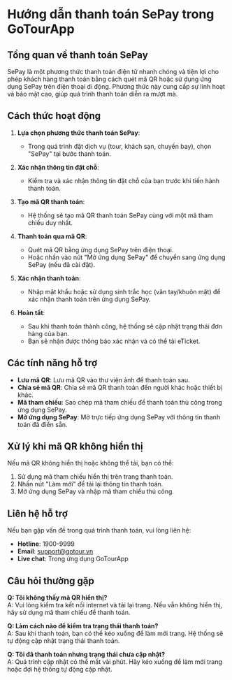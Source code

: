 # Hướng dẫn thanh toán SePay trong GoTourApp

## Tổng quan về thanh toán SePay

SePay là một phương thức thanh toán điện tử nhanh chóng và tiện lợi cho phép khách hàng thanh toán bằng cách quét mã QR hoặc sử dụng ứng dụng SePay trên điện thoại di động. Phương thức này cung cấp sự linh hoạt và bảo mật cao, giúp quá trình thanh toán diễn ra mượt mà.

## Cách thức hoạt động

1. **Lựa chọn phương thức thanh toán SePay**:
   - Trong quá trình đặt dịch vụ (tour, khách sạn, chuyến bay), chọn "SePay" tại bước thanh toán.

2. **Xác nhận thông tin đặt chỗ**:
   - Kiểm tra và xác nhận thông tin đặt chỗ của bạn trước khi tiến hành thanh toán.

3. **Tạo mã QR thanh toán**:
   - Hệ thống sẽ tạo mã QR thanh toán SePay cùng với một mã tham chiếu duy nhất.

4. **Thanh toán qua mã QR**:
   - Quét mã QR bằng ứng dụng SePay trên điện thoại.
   - Hoặc nhấn vào nút "Mở ứng dụng SePay" để chuyển sang ứng dụng SePay (nếu đã cài đặt).

5. **Xác nhận thanh toán**:
   - Nhập mật khẩu hoặc sử dụng sinh trắc học (vân tay/khuôn mặt) để xác nhận thanh toán trên ứng dụng SePay.

6. **Hoàn tất**:
   - Sau khi thanh toán thành công, hệ thống sẽ cập nhật trạng thái đơn hàng của bạn.
   - Bạn sẽ nhận được thông báo xác nhận và có thể tải eTicket.

## Các tính năng hỗ trợ

- **Lưu mã QR**: Lưu mã QR vào thư viện ảnh để thanh toán sau.
- **Chia sẻ mã QR**: Chia sẻ mã QR thanh toán đến người khác hoặc thiết bị khác.
- **Mã tham chiếu**: Sao chép mã tham chiếu để thanh toán thủ công trong ứng dụng SePay.
- **Mở ứng dụng SePay**: Mở trực tiếp ứng dụng SePay với thông tin thanh toán đã điền sẵn.

## Xử lý khi mã QR không hiển thị

Nếu mã QR không hiển thị hoặc không thể tải, bạn có thể:

1. Sử dụng mã tham chiếu hiển thị trên trang thanh toán.
2. Nhấn nút "Làm mới" để tải lại thông tin thanh toán.
3. Mở ứng dụng SePay và nhập mã tham chiếu thủ công.

## Liên hệ hỗ trợ

Nếu bạn gặp vấn đề trong quá trình thanh toán, vui lòng liên hệ:

- **Hotline**: 1900-9999
- **Email**: support@gotour.vn
- **Live chat**: Trong ứng dụng GoTourApp

## Câu hỏi thường gặp

**Q: Tôi không thấy mã QR hiển thị?**  
A: Vui lòng kiểm tra kết nối internet và tải lại trang. Nếu vẫn không hiển thị, hãy sử dụng mã tham chiếu để thanh toán.

**Q: Làm cách nào để kiểm tra trạng thái thanh toán?**  
A: Sau khi thanh toán, bạn có thể kéo xuống để làm mới trang. Hệ thống sẽ tự động cập nhật trạng thái thanh toán.

**Q: Tôi đã thanh toán nhưng trạng thái chưa cập nhật?**  
A: Quá trình cập nhật có thể mất vài phút. Hãy kéo xuống để làm mới trang hoặc đợi hệ thống tự động cập nhật. 